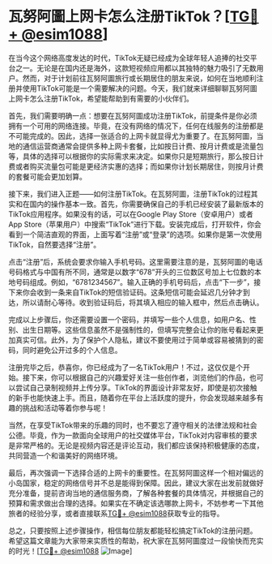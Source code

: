 # 瓦努阿圖上网卡怎么注册TikTok？[[TG💪+ @esim1088](https://t.me/s/esim1088)]

在当今这个网络高度发达的时代，TikTok无疑已经成为全球年轻人追捧的社交平台之一。无论是在国内还是海外，这款短视频应用都以其独特的魅力吸引了无数用户。然而，对于计划前往瓦努阿圖旅行或长期居住的朋友来说，如何在当地顺利注册并使用TikTok可能是一个需要解决的问题。今天，我们就来详细聊聊瓦努阿圖上网卡怎么注册TikTok，希望能帮助到有需要的小伙伴们。

首先，我们需要明确一点：想要在瓦努阿圖成功注册TikTok，前提条件是你必须拥有一个可用的网络连接。毕竟，在没有网络的情况下，任何在线服务的注册都是不可能完成的。因此，选择一张适合的上网卡就显得尤为重要了。在瓦努阿圖，当地的通信运营商通常会提供多种上网卡套餐，比如按日计费、按月计费或是流量包等，具体的选择可以根据你的实际需求来决定。如果你只是短期旅行，那么按日计费或者购买流量包可能是更经济实惠的选择；而如果你计划长期居住，则按月计费的套餐可能会更加划算。

接下来，我们进入正题——如何注册TikTok。在瓦努阿圖，注册TikTok的过程其实和在国内的操作基本一致。首先，你需要确保自己的手机已经安装了最新版本的TikTok应用程序。如果没有的话，可以在Google Play Store（安卓用户）或者App Store（苹果用户）中搜索“TikTok”进行下载。安装完成后，打开软件，你会看到一个简洁直观的界面，上面写着“注册”或“登录”的选项。如果你是第一次使用TikTok，自然要选择“注册”。

点击“注册”后，系统会要求你输入手机号码。这里需要注意的是，瓦努阿圖的电话号码格式与中国有所不同，通常是以数字“678”开头的三位数区号加上七位数的本地号码组成。例如，“6781234567”。输入正确的手机号码后，点击“下一步”，接下来你会收到一条来自TikTok的短信验证码。这条短信可能会延迟几分钟才到达，所以请耐心等待。收到验证码后，将其填入相应的输入框中，然后点击确认。

完成以上步骤后，你还需要设置一个密码，并填写一些个人信息，如用户名、性别、出生日期等。这些信息虽然不是强制性的，但填写完整会让你的账号看起来更加真实可信。此外，为了保护个人隐私，建议不要使用过于简单或容易被猜到的密码，同时避免公开过多的个人信息。

注册完毕之后，恭喜你，你已经成为了一名TikTok用户！不过，这仅仅是个开始。接下来，你可以根据自己的兴趣爱好关注一些创作者，浏览他们的作品，也可以尝试自己录制视频并上传分享。TikTok的界面设计非常友好，即使是初次接触的新手也能快速上手。而且，随着你在平台上活跃度的提升，你会发现越来越多有趣的挑战和活动等着你参与呢！

当然，在享受TikTok带来的乐趣的同时，也不要忘了遵守相关的法律法规和社会公德。毕竟，作为一款面向全球用户的社交媒体平台，TikTok对内容审核的要求是非常严格的。无论是视频内容还是评论互动，我们都应该保持积极健康的态度，共同营造一个和谐美好的网络环境。

最后，再次强调一下选择合适的上网卡的重要性。在瓦努阿圖这样一个相对偏远的小岛国家，稳定的网络信号并不总是能得到保障。因此，建议大家在出发前就做好充分准备，提前咨询当地的通信服务商，了解各种套餐的具体情况，并根据自己的预算和需求做出合理的选择。如果实在不确定该选哪款上网卡，不妨参考一下其他旅者的经验分享，或者直接联系[TG💪+ @esim1088](https://t.me/s/esim1088)获取专业的指导。

总之，只要按照上述步骤操作，相信每位朋友都能轻松搞定TikTok的注册问题。希望这篇文章能为大家带来实质性的帮助，祝大家在瓦努阿圖度过一段愉快而充实的时光！[[TG💪+ @esim1088](https://t.me/s/esim1088) ![Image](https://i.postimg.cc/4NQfJmqS/Snipaste-2025-05-13-00-14-12.png)]